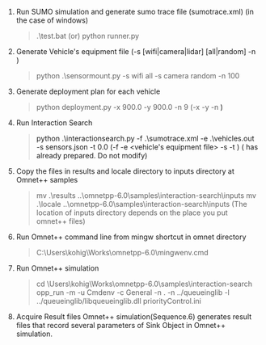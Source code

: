 1. Run SUMO simulation and generate sumo trace file (sumotrace.xml)
  (in the case of windows)
    > .\test.bat (or) python runner.py

2. Generate Vehicle's equipment file
  (-s [wifi|camera|lidar] [all|random] -n <number of vehicles>)
    > python .\sensormount.py -s wifi all -s camera random -n 100 

3. Generate deployment plan for each vehicle
    > python deployment.py -x 900.0 -y 900.0 -n 9
  (-x <vertial size of a map> -y <horizontal size of a map> -n <a number of mahines to deploy VMs>)

4. Run Interaction Search
    > python .\interactionsearch.py -f .\sumotrace.xml -e .\vehicles.out -s sensors.json -t 0.0
  (-f <sumo trace file> -e <vehicle's equipment file> -s <sensor spec file> -t <a target vehicle ID>)
  (<sensor spec file> has already prepared. Do not modify)

5. Copy the files in results and locale directory to inputs directory at Omnet++ samples
    > mv .\results ..\omnetpp-6.0\samples\interaction-search\inputs
    > mv .\locale ..\omnetpp-6.0\samples\interaction-search\inputs
    (The location of inputs directory depends on the place you put omnet++ files)

6. Run Omnet++ command line from mingw shortcut in omnet directory
    > C:\Users\kohig\Works\omnetpp-6.0\mingwenv.cmd

7. Run Omnet++ simulation
    > cd \Users\kohig\Works\omnetpp-6.0\samples\interaction-search
    > opp_run -m -u Cmdenv -c General -n . -n ../queueinglib -l ../queueinglib/libqueueinglib.dll priorityControl.ini

8. Acquire Result files
    Omnet++ simulation(Sequence.6) generates result files that record several parameters of Sink Object in Omnet++ simulation.
    